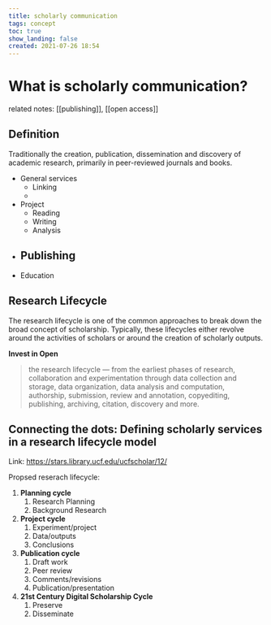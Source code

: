 ```yaml
---
title: scholarly communication
tags: concept
toc: true
show_landing: false
created: 2021-07-26 18:54
---
```


# What is scholarly communication?

related notes: [[publishing]], [[open access]]

## Definition

Traditionally the creation, publication, dissemination and discovery of academic research, primarily in peer-reviewed journals and books.


- General services
	- Linking
	- 
- Project
	- Reading
	- Writing
	- Analysis
- Publishing
	- 
- Education

## Research Lifecycle

The research lifecycle is one of the common approaches to break down the broad concept of scholarship. Typically, these lifecycles either revolve around the activities of scholars or around the creation of scholarly outputs.

**Invest in Open**

> the research lifecycle — from the earliest phases of research, collaboration and experimentation through data collection and storage, data organization, data analysis and computation, authorship, submission, review and annotation, copyediting, publishing, archiving, citation, discovery and more.



## Connecting the dots: Defining scholarly services in a research lifecycle model

Link: https://stars.library.ucf.edu/ucfscholar/12/

Propsed reserach lifecycle:

1. **Planning cycle**
	1. Research Planning
	2. Background Research
2. **Project cycle**
	1. Experiment/project
	2. Data/outputs
	3. Conclusions
3. **Publication cycle**
	1. Draft work
	2. Peer review
	3. Comments/revisions
	4. Publication/presentation
4. **21st Century Digital Scholarship Cycle**
	1. Preserve
	2. Disseminate